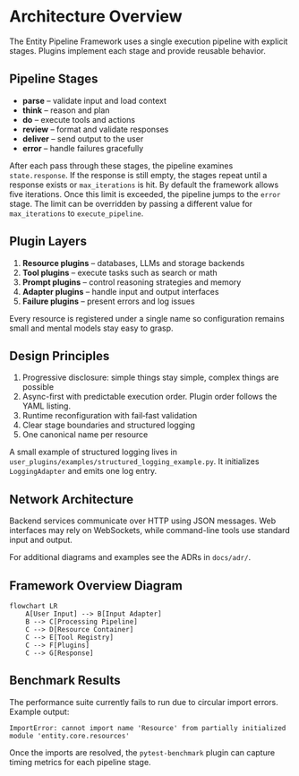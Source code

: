 # Architecture Overview

The Entity Pipeline Framework uses a single execution pipeline with explicit
stages. Plugins implement each stage and provide reusable behavior.

## Pipeline Stages
- **parse** – validate input and load context
- **think** – reason and plan
- **do** – execute tools and actions
- **review** – format and validate responses
- **deliver** – send output to the user
- **error** – handle failures gracefully

After each pass through these stages, the pipeline examines `state.response`.
If the response is still empty, the stages repeat until a response exists or
`max_iterations` is hit. By default the framework allows five iterations. Once
this limit is exceeded, the pipeline jumps to the `error` stage. The limit can
be overridden by passing a different value for `max_iterations` to
`execute_pipeline`.

## Plugin Layers
1. **Resource plugins** – databases, LLMs and storage backends
2. **Tool plugins** – execute tasks such as search or math
3. **Prompt plugins** – control reasoning strategies and memory
4. **Adapter plugins** – handle input and output interfaces
5. **Failure plugins** – present errors and log issues

Every resource is registered under a single name so configuration remains small
and mental models stay easy to grasp.

## Design Principles
1. Progressive disclosure: simple things stay simple, complex things are possible
2. Async-first with predictable execution order. Plugin order follows the YAML listing.
3. Runtime reconfiguration with fail‑fast validation
4. Clear stage boundaries and structured logging
5. One canonical name per resource

A small example of structured logging lives in `user_plugins/examples/structured_logging_example.py`.
It initializes ``LoggingAdapter`` and emits one log entry.

## Network Architecture
Backend services communicate over HTTP using JSON messages. Web
interfaces may rely on WebSockets, while command-line tools use
standard input and output.

For additional diagrams and examples see the ADRs in `docs/adr/`.

## Framework Overview Diagram
```mermaid
flowchart LR
    A[User Input] --> B[Input Adapter]
    B --> C[Processing Pipeline]
    C --> D[Resource Container]
    C --> E[Tool Registry]
    C --> F[Plugins]
    C --> G[Response]
```

## Benchmark Results
The performance suite currently fails to run due to circular import errors.
Example output:
```
ImportError: cannot import name 'Resource' from partially initialized module 'entity.core.resources'
```

Once the imports are resolved, the `pytest-benchmark` plugin can capture
timing metrics for each pipeline stage.
